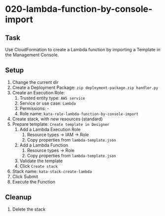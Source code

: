 # 020-lambda-function-by-console-import

## Task
Use CloudFormation to create a Lambda function by importing a Template in the Management Console.

## Setup
1. Change the current dir
2. Create a Deployment Package: `zip deployment-package.zip handler.py`
2. Create an Execution Role: 
	1. Trusted entity type: `AWS service`
	2. Service or use case: `Lambda`
	3. Permissions: -
	4. Role name: `kata-role-lambda-function-by-console-import`
1. Create stack, with new resources (standard)
2. Prepare template: `Create template in Designer`
	1. Add a Lambda Execution Role
		1. Resource types -> IAM -> Role
		2. Copy properties from `lambda-template.json`
	2. Add a Lambda Function
		1. Resource types -> Role
		2. Copy properties from `lambda-template.json`
	3. Validate the template
	4. Click `Create stack`
3. Stack name: `kata-stack-create-lambda`
4. Click Submit
5. Execute the Function

## Cleanup
1. Delete the stack
